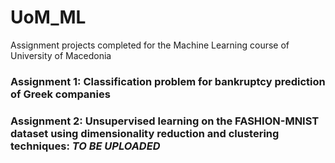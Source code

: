 # UoM_ML
Assignment projects completed for the Machine Learning course of University of Macedonia

### Assignment 1: Classification problem for bankruptcy prediction of Greek companies

### Assignment 2: Unsupervised learning on the FASHION-MNIST dataset using dimensionality reduction and clustering techniques: *TO BE UPLOADED*
